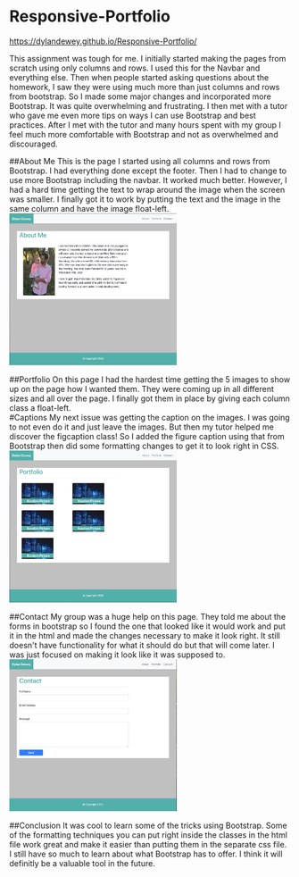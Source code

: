 # Responsive-Portfolio
https://dylandewey.github.io/Responsive-Portfolio/

This assignment was tough for me.  I initially started making the pages from scratch using only columns and rows.  I used this for the Navbar and everything else.  Then when people started asking questions about the homework, I saw they were using much more than just columns and rows from bootstrap.  So I made some major changes and incorporated more Bootstrap.  It was quite overwhelming and frustrating.  I then met with a tutor who gave me even more tips on ways I can use Bootstrap and best practices.  After I met with the tutor and many hours spent with my group I feel much more comfortable with Bootstrap and not as overwhelmed and discouraged.  

##About Me
This is the page I started using all columns and rows from Bootstrap.  I had everything done except the footer.  Then I had to change to use more Bootstrap including the navbar.  It worked much better.  However, I had a hard time getting the text to wrap around the image when the screen was smaller.  I finally got it to work by putting the text and the image in the same column and have the image float-left.  
<img alt="aboutme" src="images/aboutme.jpeg" width="300">

##Portfolio
On this page I had the hardest time getting the 5 images to show up on the page how I wanted them.  They were coming up in all different sizes and all over the page.  I finally got them in place by giving each column class a float-left.  
#Captions
My next issue was getting the caption on the images.  I was going to not even do it and just leave the images.  But then my tutor helped me discover the figcaption class!  So I added the figure caption using that from Bootstrap then did some formatting changes to get it to look right in CSS.  
<img alt="portfolio" src="images/portfolio.jpeg" width="300">

##Contact
My group was a huge help on this page.  They told me about the forms in bootstrap so I found the one that looked like it would work and put it in the html and made the changes necessary to make it look right.  It still doesn't have functionality for what it should do but that will come later.  I was just focused on making it look like it was supposed to.  
<img alt="contact" src="images/contact.jpeg" width="300">


##Conclusion
It was cool to learn some of the tricks using Bootstrap.  Some of the formatting techniques you can put right inside the classes in the html file work great and make it easier than putting them in the separate css file.  I still have so much to learn about what Bootstrap has to offer.  I think it will definitly be a valuable tool in the future.  